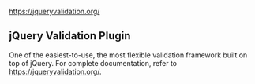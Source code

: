 https://jqueryvalidation.org/

## jQuery Validation Plugin

One of the easiest-to-use, the most flexible validation framework built on top of jQuery.
For complete documentation, refer to https://jqueryvalidation.org/.



